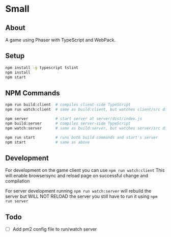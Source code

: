 # Small

## About

A game using Phaser with TypeScript and WebPack.

## Setup

```sh
npm install -g typescript tslint 
npm install
npm start
```

## NPM Commands
```sh
npm run build:client  # compiles client-side TypeScript
npm run watch:client  # same as build:client, but watches client/src directory for changes

npm server            # start server at server/dist/index.js
npm build:server      # compiles server-side TypeScript
npm watch:server      # same as build:server, but watches server/src directory for changes

npm run start         # runs both build commands and start's server
npm start             # same as above
```

## Development

For development on the game client you can use `npm run watch:client`
This will enable browsersync and reload page on successful change and compilation

For server development running `npm run watch:server` will rebuild the server
but WILL NOT RELOAD the server you still have to run it using `npm run server`


## Todo
 - [ ] Add pm2 config file to run/watch server
 